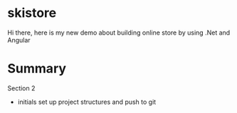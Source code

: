# skistore

Hi there, here is my new demo about building online store by using .Net and Angular

# Summary

 Section 2
 - initials set up project structures and push to git
